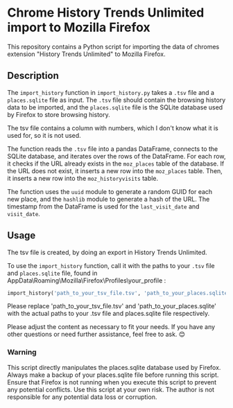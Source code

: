 # Chrome History Trends Unlimited import to Mozilla Firefox

This repository contains a Python script for importing the data of chromes extension "History Trends Unlimited" to Mozilla Firefox.

## Description

The `import_history` function in `import_history.py` takes a `.tsv` file and a `places.sqlite` file as input. The `.tsv` file should contain the browsing history data to be imported, and the `places.sqlite` file is the SQLite database used by Firefox to store browsing history.

The tsv file contains a column with numbers, which I don't know what it is used for, so it is not used.

The function reads the `.tsv` file into a pandas DataFrame, connects to the SQLite database, and iterates over the rows of the DataFrame. For each row, it checks if the URL already exists in the `moz_places` table of the database. If the URL does not exist, it inserts a new row into the `moz_places` table. Then, it inserts a new row into the `moz_historyvisits` table.

The function uses the `uuid` module to generate a random GUID for each new place, and the `hashlib` module to generate a hash of the URL. The timestamp from the DataFrame is used for the `last_visit_date` and `visit_date`.



## Usage

The tsv file is created, by doing an export in History Trends Unlimited.

To use the `import_history` function, call it with the paths to your `.tsv` file and `places.sqlite` file, found in AppData\Roaming\Mozilla\Firefox\Profiles\your_profile :

```python
import_history('path_to_your_tsv_file.tsv', 'path_to_your_places.sqlite')
```

Please replace 'path_to_your_tsv_file.tsv' and 'path_to_your_places.sqlite' with the actual paths to your .tsv file and places.sqlite file respectively.

Please adjust the content as necessary to fit your needs. If you have any other questions or need further assistance, feel free to ask.  😊

### Warning
This script directly manipulates the places.sqlite database used by Firefox. Always make a backup of your places.sqlite file before running this script. Ensure that Firefox is not running when you execute this script to prevent any potential conflicts. Use this script at your own risk. The author is not responsible for any potential data loss or corruption.



